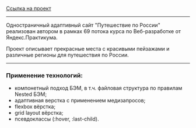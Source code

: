 [Ссылка на проект](https://kot172.github.io/russian-travel/)

-------

Одностраничный адаптивный сайт "Путешествие по России" реализован автором в рамках 69 потока курса по Веб-разработке от Яндекс.Практикума.

Проект описывает прекрасные места с красивыми пейзажами и различные регионы для путешествия по России.

------

### Применение технологий:
* компонетный подход БЭМ, в т.ч. файловая структура по правилам Nested БЭМ;
* адаптивная верстка с применением медизапросов;
* flexbox вёрстка;
* grid layout вёрстка;
* псевдоклассы (:hover, :last-child).
